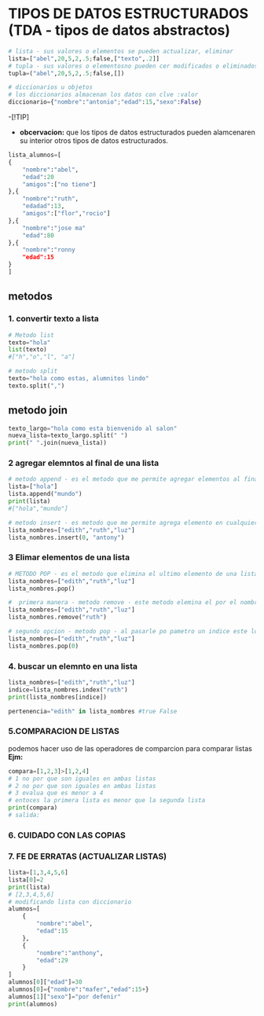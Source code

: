 # TIPOS DE DATOS ESTRUCTURADOS (TDA - tipos de datos abstractos)
```python
# lista - sus valores o elementos se pueden actualizar, eliminar 
lista=["abel",20,5,2,.5;false,["texto",.2]]
# tupla - sus valores o elementosno pueden cer modificados o eliminados.
tupla=("abel",20,5,2,.5;false,[])

# diccionarios u objetos
# los diccionarios almacenan los datos con clve :valor
diccionario={"nombre":"antonio";"edad":15,"sexo":False}
```
-[!TIP]
- **obcervacion:** que los tipos de datos estructurados pueden alamcenaren su interior otros tipos de datos estructurados.
  
```python
lista_alumnos=[
{
    "nombre":"abel",
    "edad":20
    "amigos":["no tiene"]
},{
    "nombre":"ruth",
    "edadad":13,
    "amigos":["flor","rocio"]
},{
    "nombre":"jose ma"
    "edad":80
},{
    "nombre":"ronny
    "edad":15
}
]
```

## metodos
### 1. convertir texto a lista
```python
# Metodo list
texto="hola"
list(texto)
#["h","o","l", "a"]

# metodo split
texto="hola como estas, alumnitos lindo"
texto.split(",")
```
## metodo join
``` python
texto_largo="hola como esta bienvenido al salon"
nueva_lista=texto_largo.split(" ")
print(" ".join(nueva_lista))
```

### 2 agregar elemntos al final de una lista
```python
# metodo append - es el metodo que me permite agregar elementos al final de una lista 
lista=["hola"]
lista.append("mundo")
print(lista)
#["hola","mundo"]

# metodo insert - es metodo que me permite agrega elemento en cualquiera ubicacion de mi lista 
lista_nombres=["edith","ruth","luz"]
lista_nombres.insert(0, "antony")
```

### 3 Elimar elementos de una lista
```python
# METODO POP - es el metodo que elimina el ultimo elemento de una lista es el contrario de append.
lista_nombres=["edith","ruth","luz"]
lista_nombres.pop()

#  primera manera - metodo remove - este metodo elemina el por el nombre el elemento que coninicida dentro de ,mi lista 
lista_nombres=["edith","ruth","luz"]
lista_nombres.remove("ruth")

# segundo opcion - metodo pop - al pasarle po pametro un indice este lo eliminar de la lista.
lista_nombres=["edith","ruth","luz"]
lista_nombres.pop(0)
```

### 4. buscar un elemnto en una lista 
```python
lista_nombres=["edith","ruth","luz"]
indice=lista_nombres.index("ruth")
print(lista_nombres[indice])

pertenencia="edith" in lista_nombres #true False 
```
### 5.COMPARACION DE LISTAS
podemos hacer uso de las operadores de comparcion para comparar listas 
**Ejm:**
```python
compara=[1,2,3]>[1,2,4]
# 1 no por que son iguales en ambas listas
# 2 no por que son iguales en ambas listas
# 3 evalua que es menor a 4 
# entoces la primera lista es menor que la segunda lista 
print(compara)
# salida:
```
### 6. CUIDADO CON LAS COPIAS 


### 7. FE DE ERRATAS (ACTUALIZAR LISTAS)

```python
lista=[1,3,4,5,6]
lista[0]=2
print(lista)
# [2,3,4,5,6]
# modificando lista con diccionario
alumnos=[
    {
        "nombre":"abel",
        "edad":15
    },
    {
        "nombre":"anthony",
        "edad":29
    }
]
alumnos[0]["edad"]=30
alumnos[0]={"nombre":"mafer","edad":15+}
alumnos[1]["sexo"]="por defenir"
print(alumnos)
```